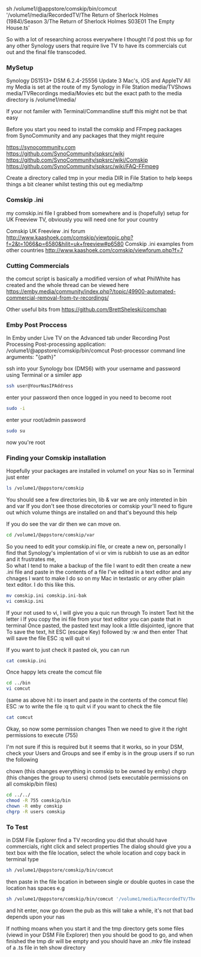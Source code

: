 
sh /volume1/@appstore/comskip/bin/comcut '/volume1/media/RecordedTV/The Return of Sherlock Holmes (1984)/Season 3/The Return of Sherlock Holmes S03E01 The Empty House.ts'


So with a lot of researching across everywhere I thought I'd post this up for any other Synology users that require live TV to have its commercials 
cut out and the final file transcoded.

### MySetup
Synology DS1513+ DSM 6.2.4-25556 Update 3
Mac's, iOS and AppleTV
All my Media is set at the route of my Synology in File Station
media/TVShows
media/TVRecordings
media/Movies etc
but the exact path to the media directory is /volume1/media/

If your not familer with Terminal/Commandline stuff this might not be that easy

Before you start you need to install
the comskip and FFmpeg packages from SynoCommunity and any packages that they might require

https://synocommunity.com
https://github.com/SynoCommunity/spksrc/wiki
https://github.com/SynoCommunity/spksrc/wiki/Comskip
https://github.com/SynoCommunity/spksrc/wiki/FAQ-FFmpeg


Create a directory called tmp in your media DIR in File Station to help keeps things a bit cleaner whilst testing this out
eg media/tmp

### Comskip .ini

my comskip.ini file I grabbed from somewhere and is (hopefully) setup for UK Freeview TV, 
obviously you will need one for your country

Comskip UK Freeview .ini forum
http://www.kaashoek.com/comskip/viewtopic.php?f=2&t=1066&p=6580&hilit=uk+freeview#p6580
Comskip .ini examples from other countries
http://www.kaashoek.com/comskip/viewforum.php?f=7

### Cutting Commercials

the comcut script is basically a modified version of what PhilWhite has created and the whole thread can be viewed here
https://emby.media/community/index.php?/topic/49900-automated-commercial-removal-from-tv-recordings/

Other useful bits from
https://github.com/BrettSheleski/comchap

### Emby Post Proccess

In Emby under Live TV on the Advanced tab under Recording Post Processing
Post-processing application: /volume1/@appstore/comskip/bin/comcut
Post-processor command line arguments: "{path}"

ssh into your Synology box (DMS6) with your username and password using Terminal or a similer app
```bash
ssh user@YourNasIPAddress
```
enter your password
then once logged in you need to become root
```bash
sudo -i
```
enter your root/admin password
```bash
sudo su
```
now you're root

### Finding your Comskip installation

Hopefully your packages are installed in volume1 on your Nas
so in Terminal just enter 
```bash
ls /volume1/@appstore/comskip
```
You should see a few directories bin, lib & var
we are only intereted in bin and var
If you don't see those direcotories or comskip your'll need to figure out which volume things are installed on and that's beyound this help

If you do see the var dir then we can move on.

```bash
cd /volume1/@appstore/comskip/var
```
So you need to edit your comskip.ini file, or create a new on, personally I find that Synology's implentation of vi or vim
is rubbish to use as an editor and it frustrates me,  
So what I tend to make a backup of the file I want to edit then create a new .ini file and paste in the contents of a file I've edited in a text editor
and any chnages I want to make I do so on my Mac in textastic or any other plain text editor.
I do this like this.
```bash
mv comskip.ini comskip.ini-bak
vi comskip.ini
```
If your not used to vi, I will give you a quic run through
To instert Text hit the letter i
If you copy the ini file from your text editor you can paste that in terminal
Once pasted, the pasted text may look a little disjointed, ignore that
To save the text, hit ESC (escape Key) followed by :w and then enter
That will save the file
ESC :q will quit vi

If you want to just check it pasted ok, you can run
```bash
cat comskip.ini
```
Once happy lets create the comcut file
```bash
cd ../bin
vi comcut
```
(same as above hit i to insert and paste in the contents of the comcut file)
ESC :w to write the file :q to quit vi
if you want to check the file
```bash
cat comcut
```

Okay, so now some permission changes
Then we need to give it the right permissions to execute (755)


I'm not sure if this is required but it seems that it works, so 
in your DSM, check your Users and Groups and see if emby is in the group users
if so run the following

chown (this changes everything in comskip to be owned by emby)
chgrp (this changes the group to users)
chmod (sets executable permissions on all comskip/bin files)
 
```bash
cd ../../
chmod -R 755 comskip/bin
chown -R emby comskip
chgrp -R users comskip
```

### To Test
in DSM File Explorer find a TV recording you did that should have commercials, right click and select properties
The dialog should give you a text box with the file location, select the whole location and copy
back in terminal type
```bash
sh /volume1/@appstore/comskip/bin/comcut 
```
then paste in the file location in between single or double quotes in case the location has spaces
e.g
```bash
sh /volume1/@appstore/comskip/bin/comcut '/volume1/media/RecordedTV/The Adventures of Sherlock Holmes (1979)/Season 2/The Adventures of Sherlock Holmes S02E06 The Final Problem.ts'
```
and hit enter, now go down the pub as this will take a while, it's not that bad depends upon your nas

If nothing moans when you start it and the tmp directory gets some files (viewd in your DSM File Explorer)
then you should be good to go, and when finished the tmp dir will be empty and you should have an .mkv file instead of a .ts file in teh show directory



